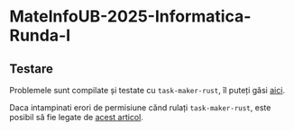# MateInfoUB-2025-Informatica-Runda-I

## Testare

Problemele sunt compilate și testate cu `task-maker-rust`, îl puteți găsi [aici](https://github.com/olimpiadi-informatica/task-maker-rust).

Daca intampinati erori de permisiune cănd rulați `task-maker-rust`, este posibil să fie legate de [acest articol](https://ubuntu.com/blog/ubuntu-23-10-restricted-unprivileged-user-namespaces).

